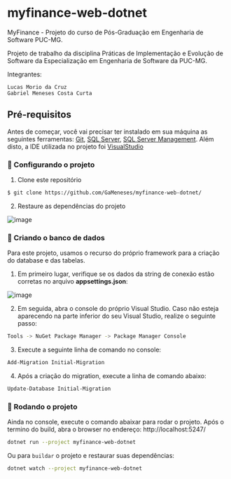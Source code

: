 # myfinance-web-dotnet
MyFinance - Projeto do curso de Pós-Graduação em Engenharia de Software PUC-MG. 

Projeto de trabalho da disciplina Práticas de Implementação e Evolução de Software da Especialização em Engenharia de Software da PUC-MG.

Integrantes:

    Lucas Morio da Cruz
    Gabriel Meneses Costa Curta


## Pré-requisitos

Antes de começar, você vai precisar ter instalado em sua máquina as seguintes ferramentas:
[Git](https://git-scm.com), [SQL Server](https://www.microsoft.com/pt-br/sql-server/sql-server-downloads), [SQL Server Management](https://aka.ms/ssmsfullsetup). 
Além disto, a IDE utilizada no projeto foi [VisualStudio](https://visualstudio.microsoft.com/pt-br/downloads/)

### 🎲 Configurando o projeto

1. Clone este repositório
```bash
$ git clone https://github.com/GaMeneses/myfinance-web-dotnet/
```

2. Restaure as dependências do projeto

![image](https://github.com/GaMeneses/myfinance-web-dotnet/assets/125907237/27d50ffd-c0d9-4644-8fa1-24736b0fed81)

### 🎲 Criando o banco de dados
Para este projeto, usamos o recurso do próprio framework para a criação do database e das tabelas.

1. Em primeiro lugar, verifique se os dados da string de conexão estão corretas no arquivo <b>appsettings.json</b>:

![image](https://github.com/GaMeneses/myfinance-web-dotnet/assets/125907237/782495e9-0c85-454e-80b5-8aa812cc0c31)

2. Em seguida, abra o console do próprio Visual Studio. Caso não esteja aparecendo na parte inferior do seu Visual Studio, realize o seguinte passo:

```bash
Tools -> NuGet Package Manager -> Package Manager Console
```

3. Execute a seguinte linha de comando no console:

```bash
Add-Migration Initial-Migration
```

4. Após a criação do migration, execute a linha de comando abaixo:

```bash
Update-Database Initial-Migration
```

### 🎲 Rodando o projeto
Ainda no console, execute o comando abaixar para rodar o projeto. Após o termino do build, abra o browser no endereço: http://localhost:5247/

```bash
dotnet run --project myfinance-web-dotnet
```

Ou para `buildar` o projeto e restaurar suas dependências:

```bash
dotnet watch --project myfinance-web-dotnet
```
   



